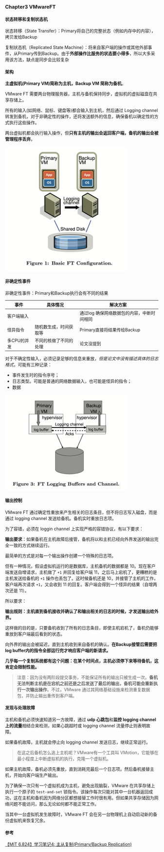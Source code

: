 ### Chapter3 VMwareFT

#### 状态转移和复制状态机

状态转移（State Transfer）：Primary将自己的完整状态（例如内存中的内容），拷贝发给Backup

复制状态机（Replicated State Machine）：将来自客户端的操作或其他外部事件，从Primary传到Backup。由于**外部操作比服务的状态要小得多**，所以大多采用该方法，缺点是同步会比较复杂

#### 架构

**主虚拟机(Primary VM)简称为主机，Backup VM 简称为备机**。

VMware FT 需要两台物理服务器，主机与备机保持同步，虚拟机的虚拟磁盘在共享存储上。

所有的输入(如网络、鼠标、键盘等)都会输入到主机，然后通过 Logging channel 转发到备机，对于非确定性的操作，还将发送额外的信息，确保备机以确定性的方式执行这些操作。

两台虚拟机都会执行输入操作，但**只有主机的输出会返回客户端，备机的输出会被管理程序丢弃**。

<img src="../../img/VMware_ft_architecture.png" width=400px />

#### 非确定性事件

非确定性事件：Primary和Backup执行会有不同的结果

| 事件        | 具体情况               | 解决方案                                   |
| ----------- | ---------------------- | ------------------------------------------ |
| 客户端输入  |                        | 通过log 确保网络数据包的内容，中断时间相同 |
| 怪异指令    | 随机数生成，时间获取等 | Primary直接将结果传给Backup                |
| 多CPU的并发 | 不同的核做了不同的处理 | 论文没提到                                 |

对于不确定性输入，必须记录足够的信息来重放，*但是论文中没有描述具体的日志格式*，可能有三种记录：

- 事件发生时的指令序号；
- 日志类型。可能是普通的网络数据输入，也可能是怪异的指令；
- 数据

<img src="../../img/VMware_logging.png" width=400px />

#### 输出控制

VMware FT 通过确定性重放来产生相关的日志条目，但不将日志写入磁盘，而是通过 logging channel 发送给备机。备机实时重放日志项。

为了容错，必须在 loggin channel 上实现严格的容错协议，有以下要求：

**输出要求**：如果备机在主机故障后接管，备机将以和主机已经向外界发送的输出完全一致的方式继续运行。

最简单的方式是对每一个输出操作创建一个特殊的日志项。

但有一种情况，假设虚拟机运行的是数据库，主机备机的数据都是 10。现在客户端发送自增请求，主机做了 `+1` 并回复给客户端 11，之后马上宕机了，更糟糕的是主机发送给备机的 `+1` 操作也丢包了。这时候备机还是 10，并接管了主机的工作，客户端再次请求 `+1`，又会收到 11 的回复。客户端会得到一个怪异的结果（自增两次还是 11）。

所以要求：

**输出规则：主机直到备机接收并确认了和输出相关的日志的时候，才发送输出给外界。**

这样做的目的是，只要备机收到了所有的日志条目，即使主机宕机了，备机仍能够重放到客户端最后看到的状态。

向外界的输出会被延迟，直到主机收到来自备机的确认。**在Backup接管后需要把log buffer内的指令全部运行完才响应客户端的新请求。**

**几乎每一个复制系统都有这个问题：在某个时间点，主机必须停下来等待备机，这肯定会限制性能。**

> 注意：因为没有两阶段提交事务，不能保证所有的输出只被生成一次。**备机无法判断主机是在宕机之前还是之后发送了最后的输出，备机可能会重新执行一次输出操作**。不过，VMware 通过其网络基础设施来检测重复数据包，并防止输出重传到客户端。

#### 发现与处理故障

主机和备机必须快速知道另一方故障，通过 **udp 心跳包**和**监控 logging channel 上的流量**相结合来检测，如果心跳超时或 logging channel 流量停止则表明故障。

如果备机故障，主机就会停止向 logging channel 发送日志，继续正常运行。

> 在这之后备机怎么追上主机呢？VMware有一个工具叫 VMotion，它能够在最小程度上中断虚拟机的执行，克隆一个虚拟机。

如果主机故障，备机必须先重放，直到消耗完最后一个日志项。然后备机接替主机，开始向客户端生产输出。

为了确保一次只有一个虚拟机成为主机，避免出现脑裂，VMware 在共享存储上执行一个原子的 `test-and-set` 锁指令。该操作每次只能对其中一台机器返回成功，这在主机和备机因为网络分区都想接替工作时很有用。但如果共享存储因为网络问题不能访问，那么无论如何都不能正常工作。

当其中一台虚拟机发生故障时，VMware FT 会在另一台物理机上自动启动新的备份虚拟机来恢复冗余。

#### 参考

[【MIT 6.824】学习笔记4: 主从复制(Primary/Backup Replication)](https://mp.weixin.qq.com/s?__biz=MzIwODA2NjIxOA==&mid=2247484239&idx=1&sn=27c7430f51e88628874ef1514cb6c152&chksm=9709808aa07e099c3d49637b05d62bf951ea48fa8e0c74b0d02f4af32e75569ea1bc535403ac&cur_album_id=1751707148520112128&scene=189#wechat_redirect)